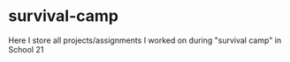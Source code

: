 # survival-camp
Here I store all projects/assignments I worked on during "survival camp" in School 21
